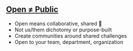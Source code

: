 ## [**Open ≠ Public**](http://ben.balter.com/2012/10/15/open-source-is-not-a-verb/)
* Open means collaborative, shared :eyes:
* Not us/them dichotomy or purpose-built
* Create communities around shared challenges
* Open to your team, department, organization